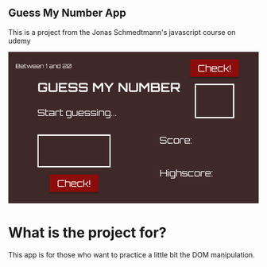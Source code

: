 ## Guess My Number App

This is a project from the Jonas Schmedtmann's javascript course on udemy

![](guessmynumber.png)

# What is the project for?
This app is for those who want to practice a little bit the DOM manipulation.

